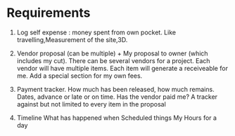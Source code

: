 # Requirements

1. Log self expense : money spent from own pocket.
   Like travelling,Measurement of the site,3D.

2. Vendor proposal (can be multiple) + My proposal to owner (which includes my cut).
   There can be several vendors for a project.
   Each vendor will have multiple items.
   Each item will generate a receiveable for me.
   Add a special section for my own fees.

3. Payment tracker.
   How much has been released, how much remains.
   Dates, advance or late or on time.
   Has the vendor paid me?
   A tracker against but not limited to every item in the proposal

4. Timeline
   What has happened when
   Scheduled things
   My Hours for a day
